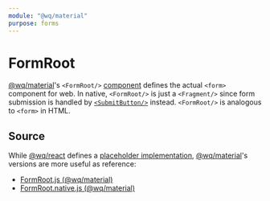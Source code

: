 ```yaml
---
module: "@wq/material"
purpose: forms
---
```


# FormRoot

[@wq/material]'s `<FormRoot/>` [component] defines the actual `<form>` component for web.  In native, `<FormRoot/>` is just a `<Fragment/>` since form submission is handled by [`<SubmitButton/>`][SubmitButton] instead.  `<FormRoot/>` is analogous to `<form>` in HTML.

## Source

While [@wq/react] defines a [placeholder implementation][react-src], [@wq/material]'s versions are more useful as reference:

 * [FormRoot.js (@wq/material)][material-src]
 * [FormRoot.native.js (@wq/material)][material-native-src]

[component]: ./index.md
[@wq/react]: ../@wq/react.md
[@wq/material]: ../@wq/material.md
[SubmitButton]: ./SubmitButton.md

[react-src]: https://github.com/wq/wq.app/blob/main/packages/react/src/components/FormRoot.js
[material-src]: https://github.com/wq/wq.app/blob/main/packages/material/src/components/FormRoot.js
[material-native-src]: https://github.com/wq/wq.app/blob/main/packages/material/src/components/FormRoot.native.js


